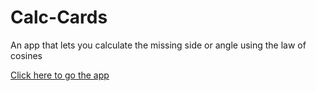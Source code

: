# Calc-Cards
An app that lets you calculate the missing side or angle using the law of cosines

[Click here to go the app](http://ashhalsyed.github.io/Calc-Cards)
